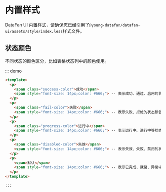 # 内置样式

DataFan UI 内置样式，请确保您已经引用了`@young-datafan/datafan-ui/assets/style/index.less`样式文件。

## 状态颜色

不同状态的颜色区分，比如表格状态列中的颜色使用。

::: demo

```html
<template>
  <p>
    <span class="success-color">成功</span>
    <span style="font-size: 14px;color: #666;"> -- 表示成功、通过、启用的状态颜色</span>
  </p>
  <p>
    <span class="fail-color">失败</span>
    <span style="font-size: 14px;color: #666;"> -- 表示失败、拒绝的状态颜色</span>
  </p>
  <p>
    <span class="progress-color">进行中</span>
    <span style="font-size: 14px;color: #666;"> -- 表示运行中、进行中等状态颜色</span>
  </p>
  <p>
    <span class="disabled-color">失效</span>
    <span style="font-size: 14px;color: #666;"> -- 表示失效、失败、禁用的状态颜色</span>
  </p>
  <p>
    <span>默认</span>
    <span style="font-size: 14px;color: #666;"> -- 表示已完成、就绪、异常中止等状态颜色</span>
  </p>
</template>

:::

